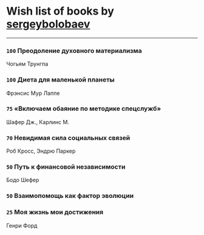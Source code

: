 # Wish list of books by [sergeybolobaev](http://vk.com/id37918255)
---

### `100` Преодоление духовного материализма
Чогьям Трунгпа

### `100` Диета для маленькой планеты
Фрэнсис Мур Лаппе

### `75` «Включаем обаяние по методике спецслужб»
Шафер Дж., Карлинс М.

### `70` Невидимая сила социальных связей
Роб Кросс, Эндрю Паркер

### `50` Путь к финансовой независимости
Бодо Шефер

### `50` Взаимопомощь как фактор эволюции

### `25` Моя жизнь мои достижения
Генри Форд

